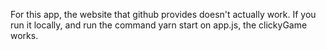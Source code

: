 For this app, the website that github provides doesn't actually work. If you run it locally, and run the command yarn start on app.js, the clickyGame works. 